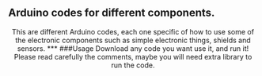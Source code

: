 ## Arduino codes for different components.
<p align="center">
This are different Arduino codes, each one specific of how to use some of the electronic components such as simple electronic things, shields and sensors.
***
###Usage
Download any code you want use it, and run it!
Please read carefully the comments, maybe you will need extra library to run the code.

